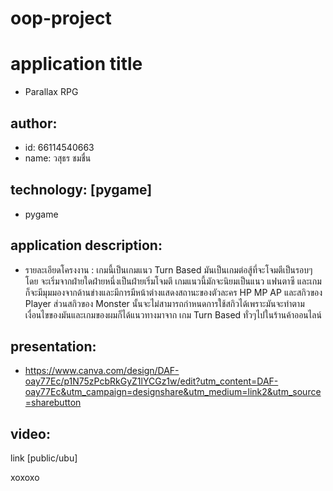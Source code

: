 # oop-project
# application title
* Parallax RPG
## author: 
  * id: 66114540663
  * name: วสุธร ชมชื่น
    
## technology: [pygame]
* pygame

## application description: 
* รายละเอียดโครงงาน :
เกมนี้เป็นเกมแนว  Turn Based มันเป็นเกมต่อสู้ที่จะโจมตีเป็นรอบๆโดย จะเริ่มจากฝ่ายใดฝ่ายหนึ่งเป็นฝ่ายเริ่มโจมตี เกมแนวนี้มักจะนิยมเป็นแนว แฟนตาซี และเกมก็จะมีมุมมองจากด้านข่างและมีการมีหน้าต่างแสดงสถานะของตัวละคร HP MP AP และสกิวของ Player ส่วนสกิวของ Monster นั้นจะไม่สามารถกำหนดการใช้สกิวได้เพราะมันจะทำตาม
เงื่อนไขของมันและเกมของผมก็ได้แนวทางมาจาก เกม Turn Based ทั่วๆไปในร้านค้าออนไลน์

## presentation: 
* https://www.canva.com/design/DAF-oay77Ec/p1N75zPcbRkGyZ1lYCGz1w/edit?utm_content=DAF-oay77Ec&utm_campaign=designshare&utm_medium=link2&utm_source=sharebutton
## video: 
link [public/ubu]
 
 
xoxoxo
